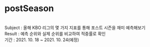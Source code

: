 # postSeason

<br>Subject : 올해 KBO 리그의 몇 가지 지표를 통해 포스트 시즌을 재미 예측해보기
<br>Result : 예측 순위와 실제 순위를 비교하여 적중률로 확인 
<br>기간 : 2021. 10. 18 ~ 2021. 10. 24(예정)
